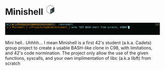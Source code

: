 
# Minishell <img src="./assets/bash_icon.png" width="35">
<img src="./assets/minishell.png">

Mini hell.. Uhhhh... I mean Minishell is a first 42's student (a.k.a. Cadets) group project to create a usable BASH-like clone in C98, with limitations, and 42's code normination. The project only allow the use of the given functions, syscalls, and your own implimentation of libc (a.k.a libft) from scratch
